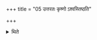 +++
title = "05 उत्तरतः कृष्णो ऽश्वस्तिष्ठति"

+++

<details><summary>थिते</summary>

उत्तरतः कृष्णो ऽश्वस्तिष्ठति । श्यावो वा ५
</details>
